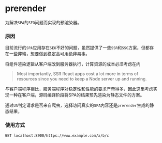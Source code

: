 # prerender
为解决`SPA`的`SEO`问题而实现的预渲染器。

### 原因
目前流行的`SPA`应用存在`SEO`不好的问题，虽然提供了一些`SSR`和`SSG`方案，但都存在一些弊端，想要做到稳定高可用绝非易事。

将组件渲染逻辑从客户端改到服务器执行，计算资源的成本必须考虑在内

> Most importantly, SSR React apps cost a lot more in terms of resources since you need to keep a Node server up and running.

与客户端程序相比，服务端程序对稳定性和性能的要求严苛得多，因此这里考虑实现一种在客户端，源码编译阶段将SPA的结果预先渲染为静态文件的方案。

通过`UA`判定请求是否来自爬虫，选择访问真实的`SPA`内容还是`prerender`生成的静态结果。

### 使用方式

```
GET localhost:8900/https://www.example.com/a/b/c
```
